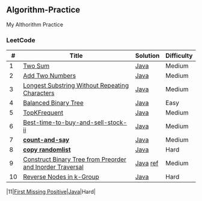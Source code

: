 ## Algorithm-Practice
My Althorithm Practice  


### LeetCode  

|#|Title|Solution|Difficulty|
| --- |---|---|---|
|1|[Two Sum](https://oj.leetcode.com/problems/two-sum/)|[Java](https://github.com/xu6148152/LeetCode-Practice/blob/master/LeetCodePractice%2Fapp%2Fsrc%2Fmain%2Fjava%2Fcom%2Fbinea%2Fwww%2Fleetcodepractice%2Falgorithm%2FTwoSum.java)|Medium|
|2|[Add Two Numbers](https://leetcode.com/problems/add-two-numbers/)|[Java](https://github.com/xu6148152/LeetCode-Practice/blob/master/LeetCodePractice%2Fapp%2Fsrc%2Fmain%2Fjava%2Fcom%2Fbinea%2Fwww%2Fleetcodepractice%2Falgorithm%2FAddTwoNumbers.java)|Medium|
|3|[Longest Substring Without Repeating Characters](https://leetcode.com/problems/longest-substring-without-repeating-characters/)|[Java](https://github.com/xu6148152/LeetCode-Practice/blob/master/LeetCodePractice%2Fapp%2Fsrc%2Fmain%2Fjava%2Fcom%2Fbinea%2Fwww%2Fleetcodepractice%2Falgorithm%2FLongestSubString.java)|Medium|
|4|[Balanced Binary Tree](https://leetcode.com/problems/balanced-binary-tree/)|[Java](https://github.com/xu6148152/LeetCode-Practice/blob/master/LeetCodePractice%2Fapp%2Fsrc%2Fmain%2Fjava%2Fcom%2Fbinea%2Fwww%2Fleetcodepractice%2Falgorithm%2FBalancedBinaryTree.java)|Easy|
|5|[TopKFrequent](https://leetcode.com/problems/top-k-frequent-elements/)|[Java](https://github.com/xu6148152/LeetCode-Practice/blob/master/LeetCodePractice%2Fapp%2Fsrc%2Fmain%2Fjava%2Fcom%2Fbinea%2Fwww%2Fleetcodepractice%2Falgorithm%2FTopKFrequent.java)|Medium|
|6|[Best-time-to-buy-and-sell-stock-ii](https://leetcode.com/problems/best-time-to-buy-and-sell-stock-ii/)|[Java](https://github.com/xu6148152/LeetCode-Practice/blob/master/LeetCodePractice%2Fapp%2Fsrc%2Fmain%2Fjava%2Fcom%2Fbinea%2Fwww%2Fleetcodepractice%2Falgorithm%2FBestTimeToBuyAndSellStockII.java)|Medium|
|7|[**count-and-say**](https://leetcode.com/problems/count-and-say/)|[Java](https://github.com/xu6148152/LeetCode-Practice/blob/master/LeetCodePractice%2Fapp%2Fsrc%2Fmain%2Fjava%2Fcom%2Fbinea%2Fwww%2Fleetcodepractice%2Falgorithm%2FCountAndSay.java)|Medium|
|8|[**copy randomlist**](https://leetcode.com/problems/copy-list-with-random-pointer/)|[Java](https://github.com/xu6148152/LeetCode-Practice/blob/master/LeetCodePractice%2Fapp%2Fsrc%2Fmain%2Fjava%2Fcom%2Fbinea%2Fwww%2Fleetcodepractice%2Falgorithm%2FCopyRandomList.java)|Hard|
|9|[Construct Binary Tree from Preorder and Inorder Traversal](https://leetcode.com/problems/construct-binary-tree-from-preorder-and-inorder-traversal/)|[Java](https://github.com/xu6148152/LeetCode-Practice/blob/master/LeetCodePractice%2Fapp%2Fsrc%2Fmain%2Fjava%2Fcom%2Fbinea%2Fwww%2Fleetcodepractice%2Falgorithm%2FBinaryTree.java) [ref](http://articles.leetcode.com/construct-binary-tree-from-inorder-and-preorder-postorder-traversal)|Medium|
|10|[Reverse Nodes in k-Group](https://leetcode.com/problems/reverse-nodes-in-k-group/)|[Java](https://github.com/xu6148152/LeetCode-Practice/blob/master/LeetCodePractice%2Fapp%2Fsrc%2Fmain%2Fjava%2Fcom%2Fbinea%2Fwww%2Fleetcodepractice%2Falgorithm%2FReverseKGroup.java)|Hard|

|11|[First Missing Positive](https://leetcode.com/problems/first-missing-positive/)|[Java](https://github.com/xu6148152/LeetCode-Practice/blob/master/LeetCodePractice%2Fapp%2Fsrc%2Fmain%2Fjava%2Fcom%2Fbinea%2Fwww%2Fleetcodepractice%2Falgorithm%2FFirstMissingPositive.java)|Hard|

